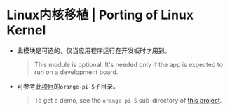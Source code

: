 <meta http-equiv="Content-Type" content="text/html; charset=utf-8" />
<base target="_blank" />

# Linux内核移植 | Porting of Linux Kernel

* 此模块是可选的，仅当应用程序运行在开发板时才用到。
    > This module is optional. It's needed only if the app is expected to run 
    on a development board.

* 可参考[此项目](https://github.com/FooFooDamon/linux_porting)的`orange-pi-5`子目录。
    > To get a demo, see the `orange-pi-5` sub-directory of [this project](https://github.com/FooFooDamon/linux_porting).

